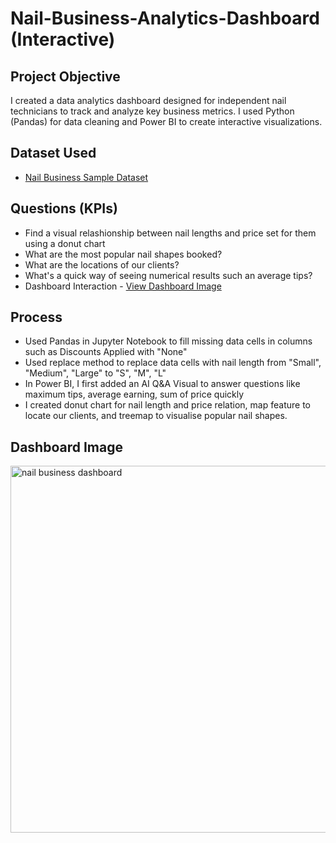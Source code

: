 # Nail-Business-Analytics-Dashboard (Interactive)
## Project Objective 
I created a data analytics dashboard designed for independent nail technicians to track and analyze key business metrics. I used Python (Pandas) for data cleaning and Power BI to create interactive visualizations. 

## Dataset Used
- <a href="https://github.com/shaoshaooo/Nail-Business-Analytics-Dashboard/blob/main/Sample_Nail_Business_Dataset.csv">Nail Business Sample Dataset</a>

## Questions (KPIs)
- Find a visual relashionship between nail lengths and price set for them using a donut chart
- What are the most popular nail shapes booked?
- What are the locations of our clients?
- What's a quick way of seeing numerical results such an average tips?
- Dashboard Interaction - <a href = "https://github.com/shaoshaooo/Nail-Business-Analytics-Dashboard/blob/main/nail%20business%20dashboard.png"> View Dashboard Image </a>
  
##  Process
- Used Pandas in Jupyter Notebook to fill missing data cells in columns such as Discounts Applied with "None"
- Used replace method to replace data cells with nail length from "Small", "Medium", "Large" to "S", "M", "L"
- In Power BI, I first added an AI Q&A Visual to answer questions like maximum tips, average earning, sum of price quickly
- I created donut chart for nail length and price relation, map feature to locate our clients, and treemap to visualise popular nail shapes.
  
## Dashboard Image
<img width="587" alt="nail business dashboard" src="https://github.com/user-attachments/assets/5d321fef-f4da-44b7-bffe-72fe7f707949" />


